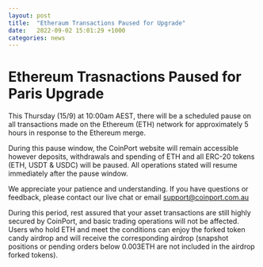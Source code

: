 ```yaml
---
layout: post
title:  "Etheraum Transactions Paused for Upgrade"
date:   2022-09-02 15:01:29 +1000
categories: news
---
```

# Ethereum Trasnactions Paused for Paris Upgrade

This Thursday (15/9) at 10:00am AEST, there will be a scheduled pause on all transactions made on the Ethereum (ETH) network for approximately 5 hours in response to the Ethereum merge.

During this pause window, the CoinPort website will remain accessible however deposits, withdrawals and spending of ETH and all ERC-20 tokens (ETH, USDT & USDC) will be paused. All operations stated will resume immediately after the pause window.

We appreciate your patience and understanding. If you have questions or feedback, please contact our live chat or email support@coinport.com.au

During this period, rest assured that your asset transactions are still highly secured by CoinPort, and basic trading operations will not be affected. Users who hold ETH and meet the conditions can enjoy the forked token candy airdrop and will receive the corresponding airdrop (snapshot positions or pending orders below 0.003ETH are not included in the airdrop forked tokens).
